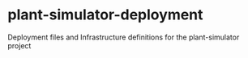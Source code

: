 # plant-simulator-deployment
Deployment files and Infrastructure definitions for the plant-simulator project
